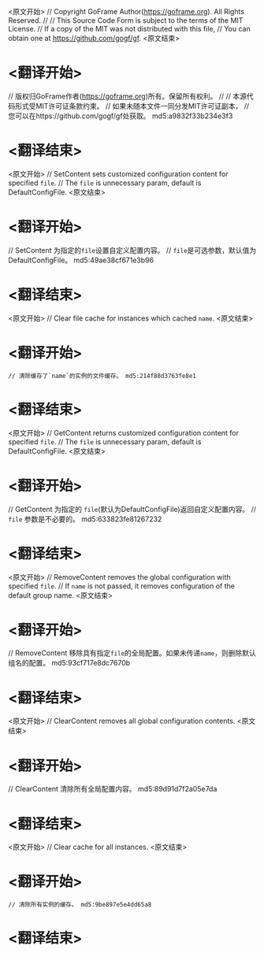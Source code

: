 
<原文开始>
// Copyright GoFrame Author(https://goframe.org). All Rights Reserved.
//
// This Source Code Form is subject to the terms of the MIT License.
// If a copy of the MIT was not distributed with this file,
// You can obtain one at https://github.com/gogf/gf.
<原文结束>

# <翻译开始>
// 版权归GoFrame作者(https://goframe.org)所有。保留所有权利。
//
// 本源代码形式受MIT许可证条款约束。
// 如果未随本文件一同分发MIT许可证副本，
// 您可以在https://github.com/gogf/gf处获取。 md5:a9832f33b234e3f3
# <翻译结束>


<原文开始>
// SetContent sets customized configuration content for specified `file`.
// The `file` is unnecessary param, default is DefaultConfigFile.
<原文结束>

# <翻译开始>
// SetContent 为指定的`file`设置自定义配置内容。
// `file`是可选参数，默认值为DefaultConfigFile。 md5:49ae38cf671e3b96
# <翻译结束>


<原文开始>
// Clear file cache for instances which cached `name`.
<原文结束>

# <翻译开始>
	// 清除缓存了`name`的实例的文件缓存。 md5:214f88d3763fe8e1
# <翻译结束>


<原文开始>
// GetContent returns customized configuration content for specified `file`.
// The `file` is unnecessary param, default is DefaultConfigFile.
<原文结束>

# <翻译开始>
// GetContent 为指定的 `file`(默认为DefaultConfigFile)返回自定义配置内容。
// `file` 参数是不必要的。 md5:633823fe81267232
# <翻译结束>


<原文开始>
// RemoveContent removes the global configuration with specified `file`.
// If `name` is not passed, it removes configuration of the default group name.
<原文结束>

# <翻译开始>
// RemoveContent 移除具有指定`file`的全局配置。如果未传递`name`，则删除默认组名的配置。 md5:93cf717e8dc7670b
# <翻译结束>


<原文开始>
// ClearContent removes all global configuration contents.
<原文结束>

# <翻译开始>
// ClearContent 清除所有全局配置内容。 md5:89d91d7f2a05e7da
# <翻译结束>


<原文开始>
// Clear cache for all instances.
<原文结束>

# <翻译开始>
	// 清除所有实例的缓存。 md5:9be897e5e4dd65a8
# <翻译结束>

